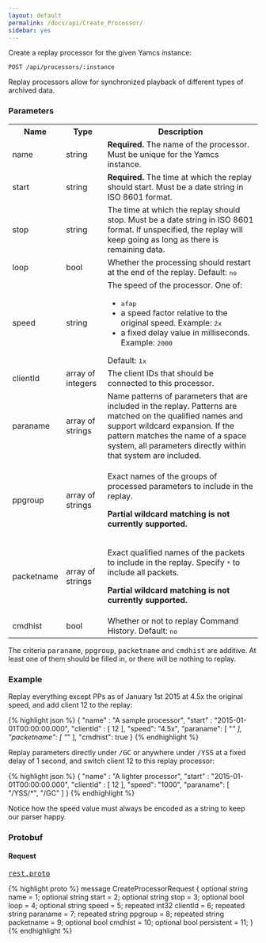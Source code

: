 ```yaml
---
layout: default
permalink: /docs/api/Create_Processor/
sidebar: yes
---
```


Create a replay processor for the given Yamcs instance:

    POST /api/processors/:instance
    
Replay processors allow for synchronized playback of different types of archived data.


### Parameters

<table class="inline">
  <tr>
    <th>Name</th>
    <th>Type</th>
    <th>Description</th>
  </tr>
  <tr>
    <td class="code">name</td>
    <td class="code">string</td>
    <td><strong>Required.</strong> The name of the processor. Must be unique for the Yamcs instance.</td>
  </tr>
  <tr>
    <td class="code">start</td>
    <td class="code">string</td>
    <td><strong>Required.</strong> The time at which the replay should start. Must be a date string in ISO 8601 format.</td>
  </tr>
  <tr>
    <td class="code">stop</td>
    <td class="code">string</td>
    <td>The time at which the replay should stop. Must be a date string in ISO 8601 format. If unspecified, the replay will keep going as long as there is remaining data.</td> 
  </tr>
  <tr>
    <td class="code">loop</td>
    <td class="code">bool</td>
    <td>Whether the processing should restart at the end of the replay. Default: <tt>no</tt></td>
  </tr>
  <!--tr>
    <td class="code">type</td>
    <td class="code">string</td>
    <td>The type of the processor. Default <tt>Archive</tt>.</td>
  </tr-->
  <tr>
    <td class="code">speed</td>
    <td class="code">string</td>
    <td>
        The speed of the processor. One of:
        <ul>
            <li><tt>afap</tt></li>
            <li>a speed factor relative to the original speed. Example: <tt>2x</tt></li>
            <li>a fixed delay value in milliseconds. Example: <tt>2000</tt></li>
        </ul>
        Default: <tt>1x</tt>
    </td>
  </tr>
  <!--tr>
    <td class="code">persistent</td>
    <td class="code">bool</td>
    <td>Keep the processor when terminated. Default: <tt>no</tt></td>
  </tr-->
  <tr>
    <td class="code">clientId</td>
    <td class="code">array of integers</td>
    <td>The client IDs that should be connected to this processor.</td>
  </tr>
  <tr>
    <td class="code">paraname</td>
    <td class="code">array of strings</td>
    <td>Name patterns of parameters that are included in the replay. Patterns are matched on the qualified names and support wildcard expansion. If the pattern matches the name of a space system, all parameters directly within that system are included.</td>
  </tr>
  <tr>
    <td class="code">ppgroup</td>
    <td class="code">array of strings</td>
    <td>
        <p>Exact names of the groups of processed parameters to include in the replay.</p>
        <p><strong>Partial wildcard matching is not currently supported.</strong></p>
    </td>
  </tr>
  <tr>
    <td class="code">packetname</td>
    <td class="code">array of strings</td>
    <td>
        <p>Exact qualified names of the packets to include in the replay. Specify <tt>*</tt> to include all packets.</p>
        <p><strong>Partial wildcard matching is not currently supported.</strong></p>
    </td>
  </tr>
  <tr>
    <td class="code">cmdhist</td>
    <td class="code">bool</td>
    <td>Whether or not to replay Command History. Default: <tt>no</tt></td>
  </tr>
</table>

The criteria <tt>paraname</tt>, <tt>ppgroup</tt>, <tt>packetname</tt> and <tt>cmdhist</tt> are additive. At least one of them should be filled in, or there will be nothing to replay.


### Example

Replay everything except PPs as of January 1st 2015 at 4.5x the original speed, and add client 12 to the replay:

{% highlight json %}
{
  "name" : "A sample processor",
  "start" : "2015-01-01T00:00:00.000",
  "clientId" : [ 12 ],
  "speed": "4.5x",
  "paraname": [ "*" ],
  "packetname": [ "*" ],
  "cmdhist": true
}
{% endhighlight %}

Replay parameters directly under <tt>/GC</tt> or anywhere under <tt>/YSS</tt> at a fixed delay of 1 second, and switch client 12 to this replay processor:

{% highlight json %}
{
  "name" : "A lighter processor",
  "start" : "2015-01-01T00:00:00.000",
  "clientId" : [ 12 ],
  "speed": "1000",
  "paraname": [ "/YSS/*", "/GC" ]
}
{% endhighlight %}

Notice how the speed value must always be encoded as a string to keep our parser happy.


### Protobuf

#### Request

<pre class="r header"><a href="/docs/api/rest.proto/">rest.proto</a></pre>
{% highlight proto %}
message CreateProcessorRequest {
  optional string name = 1;
  optional string start = 2;
  optional string stop = 3;
  optional bool loop = 4;
  optional string speed = 5;
  repeated int32 clientId = 6;
  repeated string paraname = 7;
  repeated string ppgroup = 8;
  repeated string packetname = 9;
  optional bool cmdhist = 10;
  optional bool persistent = 11;
}
{% endhighlight %}
